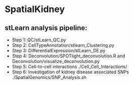 # SpatialKidney

## stLearn analysis pipeline:

- Step 1: QC/stLearn_QC.py
- Step 2: CellTypeAnnotation/stlearn_Clustering.py
- Step 3: DifferentialExpression/stLearn_DE.py
- Step 4: Deconvolution/SPOTlight_deconvolution.R and Deconvolution/visualize_deconvolution.py
- Step 5: Cell-to-cell interactions ./Cell_Cell_Interactions/
- Step 6: Investigation of kidney disease associated SNPs ./SpatialGenomics/SNP_Analysis.sh  
